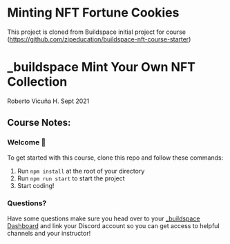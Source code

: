 # Minting NFT Fortune Cookies

This project is cloned from Buildspace initial project for course (https://github.com/zipeducation/buildspace-nft-course-starter)

# _buildspace Mint Your Own NFT Collection

Roberto Vicuña H.
Sept 2021

## Course Notes:

### **Welcome 👋**
To get started with this course, clone this repo and follow these commands:

1. Run `npm install` at the root of your directory
2. Run `npm run start` to start the project
3. Start coding!

### **Questions?**
Have some questions make sure you head over to your [_buildspace Dashboard](https://app.buildspace.so/courses/CO961ddb5f-f428-4608-9949-a9a2f461eb3f) and link your Discord account so you can get access to helpful channels and your instructor!